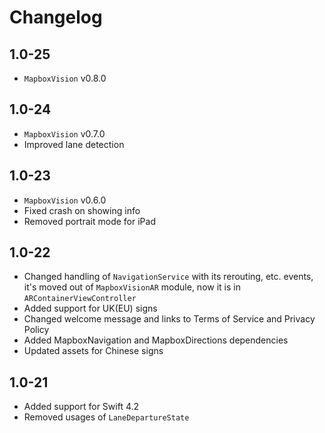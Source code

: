 # Changelog

## 1.0-25

- `MapboxVision` v0.8.0

## 1.0-24

- `MapboxVision` v0.7.0
- Improved lane detection

## 1.0-23

- `MapboxVision` v0.6.0
- Fixed crash on showing info
- Removed portrait mode for iPad

## 1.0-22

- Changed handling of `NavigationService` with its rerouting, etc. events, it's moved out of `MapboxVisionAR` module, now it is in `ARContainerViewController`
- Added support for UK(EU) signs
- Changed welcome message and links to Terms of Service and Privacy Policy
- Added MapboxNavigation and MapboxDirections dependencies
- Updated assets for Chinese signs

## 1.0-21

- Added support for Swift 4.2
- Removed usages of `LaneDepartureState`
